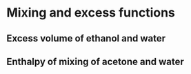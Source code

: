 # Mixing and excess functions

## Excess volume of ethanol and water

## Enthalpy of mixing of acetone and water